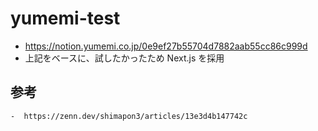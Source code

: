 # yumemi-test

- https://notion.yumemi.co.jp/0e9ef27b55704d7882aab55cc86c999d
- 上記をベースに、試したかったため Next.js を採用

## 参考

    -  https://zenn.dev/shimapon3/articles/13e3d4b147742c
